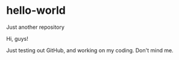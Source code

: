 # hello-world
Just another repository

Hi, guys!

Just testing out GitHub, and working on my coding. Don't mind me.
